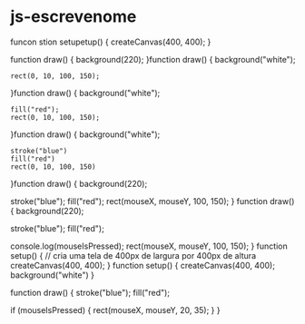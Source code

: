 # js-escrevenome
funcon stion setupetup() {
  createCanvas(400, 400);
}

function draw() {
  background(220);
}function draw() {
    background("white");
    
    rect(0, 10, 100, 150);
}function draw() {
    background("white");

    fill("red");
    rect(0, 10, 100, 150);
}function draw() {
    background("white");
    
    stroke("blue") 
    fill("red") 
    rect(0, 10, 100, 150)
}function draw() {
  background(220);
  
  stroke("blue");
  fill("red");
  rect(mouseX, mouseY, 100, 150);
}
function draw() {
  background(220);
  
  stroke("blue");
  fill("red");
  
  console.log(mouseIsPressed);
  rect(mouseX, mouseY, 100, 150);
}
function setup() {
  // cria uma tela de 400px de largura por 400px de altura
  createCanvas(400, 400);
}
function setup() {
  createCanvas(400, 400);
  background("white")
}

function draw() {
  stroke("blue");
  fill("red");
  
  
  if (mouseIsPressed) {
    rect(mouseX, mouseY, 20, 35);
  }
}



